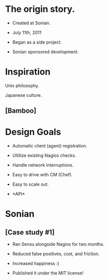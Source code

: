 <!SLIDE transition=scrollUp>
# The origin story.

<!SLIDE bullets transition=scrollUp>
* Created at Sonian.

* July 11th, 2011

* Began as a side project.

* Sonian sponsored development.

<!SLIDE transition=scrollLeft>
# Inspiration

Unix philosophy.

Japanese culture.

## [Bamboo]

<!SLIDE center bullets incremental>
# Design Goals

* Automatic client (agent) registration.

* Ultilize existing Nagios checks.

* Handle network interruptions.

* Easy to drive with CM (Chef).

* Easy to scale out.

* \*API*

<!SLIDE center bullets incremental transition=scrollLeft>
# Sonian

## [Case study #1]

* Ran Sensu alongside Nagios for two months.

* Reduced false positives, cost, and friction.

* Increased happiness :)

* Published it under the MIT license!
